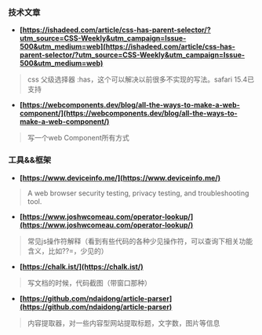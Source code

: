 ### 技术文章
+ **[https://ishadeed.com/article/css-has-parent-selector/?utm_source=CSS-Weekly&utm_campaign=Issue-500&utm_medium=web](https://ishadeed.com/article/css-has-parent-selector/?utm_source=CSS-Weekly&utm_campaign=Issue-500&utm_medium=web)**
> css 父级选择器 :has，这个可以解决以前很多不实现的写法。safari 15.4已支持
+ **[https://webcomponents.dev/blog/all-the-ways-to-make-a-web-component/](https://webcomponents.dev/blog/all-the-ways-to-make-a-web-component/)**
> 写一个web Component所有方式

### 工具&&框架
+ **[https://www.deviceinfo.me/](https://www.deviceinfo.me/)**
> A web browser security testing, privacy testing, and troubleshooting tool.
+ **[https://www.joshwcomeau.com/operator-lookup/](https://www.joshwcomeau.com/operator-lookup/)**
> 常见js操作符解释（看到有些代码的各种少见操作符，可以查询下相关功能含义，比如??=，少见的）
+ **[https://chalk.ist/](https://chalk.ist/)**
> 写文档的时候，代码截图（带窗口那种）
+ **[https://github.com/ndaidong/article-parser](https://github.com/ndaidong/article-parser)**
> 内容提取器，对一些内容型网站提取标题，文字数，图片等信息
 




